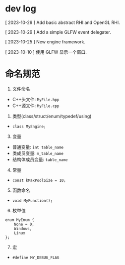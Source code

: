 # dev log

[ 2023-10-29 ] Add basic abstract RHI and OpenGL RHI.

[ 2023-10-29 ] Add a simple GLFW event delegater.

[ 2023-10-25 ] New engine framework.

[ 2023-10-10 ] 使用 GLFW 显示一个窗口.

# 命名规范


1. 文件命名

- C++头文件: `MyFile.hpp`
- C++源文件: `MyFile.cpp`

1. 类型(class/struct/enum/typedef/using)

- `class MyEngine;`

3. 变量

- 普通变量: `int table_name`
- 类成员变量: `m_table_name`
- 结构体成员变量: `table_name`

4. 常量

- `const kMaxPoolSize = 10;`

5. 函数命名

- `void MyFunction();`

6. 枚举值

```
enum MyEnum {
	None = 0,
	Windows,
	Linux
};
```

7. 宏

- `#define MY_DEBUG_FLAG`

